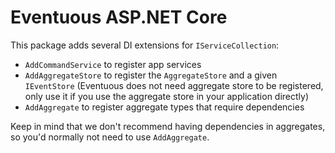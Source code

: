 # Eventuous ASP.NET Core

This package adds several DI extensions for `IServiceCollection`:

- `AddCommandService` to register app services
- `AddAggregateStore` to register the `AggregateStore` and a given `IEventStore` (Eventuous does not need aggregate store to be registered, only use it if you use the aggregate store in your application directly)
- `AddAggregate` to register aggregate types that require dependencies

Keep in mind that we don't recommend having dependencies in aggregates, so you'd normally not need to use `AddAggregate`.
